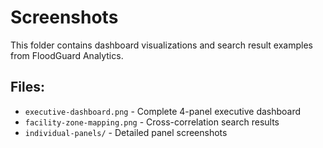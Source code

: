 # Screenshots

This folder contains dashboard visualizations and search result examples from FloodGuard Analytics.

## Files:
- `executive-dashboard.png` - Complete 4-panel executive dashboard
- `facility-zone-mapping.png` - Cross-correlation search results
- `individual-panels/` - Detailed panel screenshots

